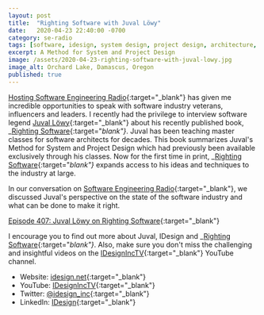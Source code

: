 ```yaml
---
layout: post
title:  "Righting Software with Juval Löwy"
date:   2020-04-23 22:40:00 -0700
category: se-radio
tags: [software, idesign, system design, project design, architecture, se radio, software engineering radio]
excerpt: A Method for System and Project Design
image: /assets/2020-04-23-righting-software-with-juval-lowy.jpg
image_alt: Orchard Lake, Damascus, Oregon
published: true
---
```


[Hosting Software Engineering Radio](https://www.se-radio.net/team/jeff-doolittle/){:target="_blank"} has given me incredible opportunities to speak with software industry veterans, influencers and leaders. I recently had the privilege to interview software legend [Juval Löwy](http://idesign.net/About){:target="_blank"} about his recently published book, _[Righting Software](https://rightingsoftware.org){:target="_blank"}_. Juval has been teaching master classes for software architects for decades. This book summarizes Juval's Method for System and Project Design which had previously been available exclusively through his classes. Now for the first time in print, _[Righting Software](https://rightingsoftware.org){:target="_blank"}_ expands access to his ideas and techniques to the industry at large.

In our conversation on [Software Engineering Radio](https://se-radio.net){:target="_blank"}, we discussed Juval's perspective on the state of the software industry and what can be done to make it right.

[Episode 407: Juval Löwy on Righting Software](https://www.se-radio.net/2020/04/episode-407-juval-lowy-on-righting-software/){:target="_blank"}

I encourage you to find out more about Juval, IDesign and _[Righting Software](https://rightingsoftware.org){:target="_blank"}_. Also, make sure you don't miss the challenging and insightful videos on the [IDesignIncTV](https://www.youtube.com/user/IDesignIncTV/videos){:target="_blank"} YouTube channel.

* Website: [idesign.net](https://idesign.net){:target="_blank"}
* YouTube: [IDesignIncTV](https://www.youtube.com/user/IDesignIncTV/videos){:target="_blank"}
* Twitter: [@idesign_inc](https://twitter.com/idesign_inc){:target="_blank"}
* LinkedIn: [IDesign](https://www.linkedin.com/company/idesign/){:target="_blank"}
